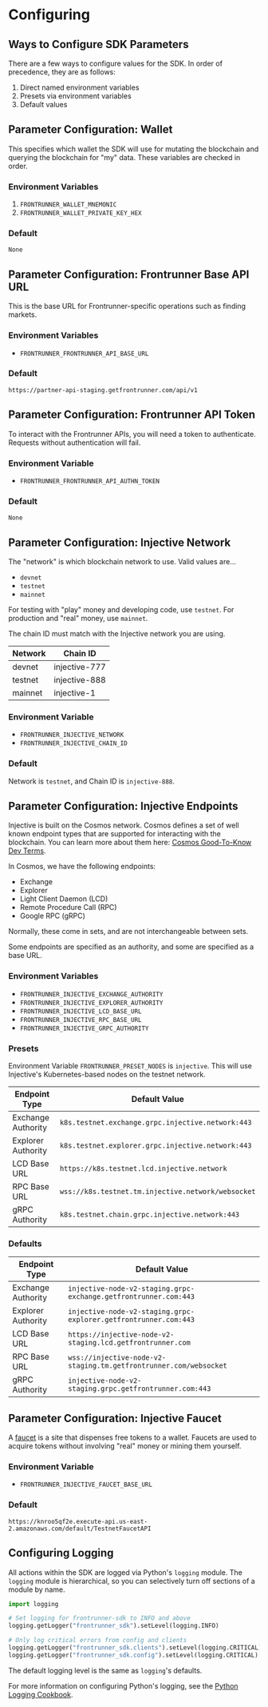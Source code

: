 # Configuring

## Ways to Configure SDK Parameters

There are a few ways to configure values for the SDK. In order of precedence, they are as follows:

1. Direct named environment variables
2. Presets via environment variables
3. Default values

## Parameter Configuration: Wallet

This specifies which wallet the SDK will use for mutating the blockchain and querying the blockchain for "my" data. These variables are checked in order.

### Environment Variables

1. `FRONTRUNNER_WALLET_MNEMONIC`
1. `FRONTRUNNER_WALLET_PRIVATE_KEY_HEX`

### Default

`None`

## Parameter Configuration: Frontrunner Base API URL

This is the base URL for Frontrunner-specific operations such as finding markets.

### Environment Variables

* `FRONTRUNNER_FRONTRUNNER_API_BASE_URL`

### Default

`https://partner-api-staging.getfrontrunner.com/api/v1`

## Parameter Configuration: Frontrunner API Token

To interact with the Frontrunner APIs, you will need a token to authenticate. Requests without authentication will fail.

### Environment Variable

* `FRONTRUNNER_FRONTRUNNER_API_AUTHN_TOKEN`

### Default

`None`

## Parameter Configuration: Injective Network

The "network" is which blockchain network to use. Valid values are...

* `devnet`
* `testnet`
* `mainnet`

For testing with "play" money and developing code, use `testnet`. For production and "real" money, use `mainnet`.

The chain ID must match with the Injective network you are using.

| Network | Chain ID |
| - | - |
| devnet | injective-777 |
| testnet | injective-888 |
| mainnet | injective-1 |

### Environment Variable

* `FRONTRUNNER_INJECTIVE_NETWORK`
* `FRONTRUNNER_INJECTIVE_CHAIN_ID`

### Default

Network is `testnet`, and Chain ID is `injective-888`.

## Parameter Configuration: Injective Endpoints

Injective is built on the Cosmos network. Cosmos defines a set of well known endpoint types that are supported for interacting with the blockchain. You can learn more about them here: [Cosmos Good-To-Know Dev Terms][cosmos-terminology].

[cosmos-terminology]: https://tutorials.cosmos.network/tutorials/1-tech-terms/

In Cosmos, we have the following endpoints:

* Exchange
* Explorer
* Light Client Daemon (LCD)
* Remote Procedure Call (RPC)
* Google RPC (gRPC)

Normally, these come in sets, and are not interchangeable between sets.

<aside class="notice">
Some endpoints are specified as an authority, and some are specified as a base URL.
</aside>

### Environment Variables

* `FRONTRUNNER_INJECTIVE_EXCHANGE_AUTHORITY`
* `FRONTRUNNER_INJECTIVE_EXPLORER_AUTHORITY`
* `FRONTRUNNER_INJECTIVE_LCD_BASE_URL`
* `FRONTRUNNER_INJECTIVE_RPC_BASE_URL`
* `FRONTRUNNER_INJECTIVE_GRPC_AUTHORITY`

### Presets

Environment Variable `FRONTRUNNER_PRESET_NODES` is `injective`. This will use Injective's Kubernetes-based nodes on the testnet network.

| Endpoint Type | Default Value |
| - | - |
| Exchange Authority | `k8s.testnet.exchange.grpc.injective.network:443` |
| Explorer Authority | `k8s.testnet.explorer.grpc.injective.network:443` |
| LCD Base URL | `https://k8s.testnet.lcd.injective.network` |
| RPC Base URL | `wss://k8s.testnet.tm.injective.network/websocket` |
| gRPC Authority | `k8s.testnet.chain.grpc.injective.network:443` |

### Defaults

| Endpoint Type | Default Value |
| - | - |
| Exchange Authority | `injective-node-v2-staging.grpc-exchange.getfrontrunner.com:443` |
| Explorer Authority | `injective-node-v2-staging.grpc-explorer.getfrontrunner.com:443` |
| LCD Base URL | `https://injective-node-v2-staging.lcd.getfrontrunner.com` |
| RPC Base URL | `wss://injective-node-v2-staging.tm.getfrontrunner.com/websocket` |
| gRPC Authority | `injective-node-v2-staging.grpc.getfrontrunner.com:443` |

## Parameter Configuration: Injective Faucet

A [faucet][faucet] is a site that dispenses free tokens to a wallet. Faucets are used to acquire tokens without involving "real" money or mining them yourself.

[faucet]: https://coinmarketcap.com/alexandria/article/what-is-a-crypto-faucet

### Environment Variable

* `FRONTRUNNER_INJECTIVE_FAUCET_BASE_URL`

### Default

`https://knroo5qf2e.execute-api.us-east-2.amazonaws.com/default/TestnetFaucetAPI`

## Configuring Logging

All actions within the SDK are logged via Python's `logging` module. The `logging` module is hierarchical, so you can selectively turn off sections of a module by name.

```python
import logging

# Set logging for frontrunner-sdk to INFO and above
logging.getLogger("frontrunner_sdk").setLevel(logging.INFO)

# Only log critical errors from config and clients
logging.getLogger("frontrunner_sdk.clients").setLevel(logging.CRITICAL)
logging.getLogger("frontrunner_sdk.config").setLevel(logging.CRITICAL)
```

The default logging level is the same as `logging`'s defaults.

For more information on configuring Python's logging, see the [Python Logging Cookbook][logging-cookbook].

[logging-cookbook]: https://docs.python.org/3/howto/logging-cookbook.html#logging-cookbook